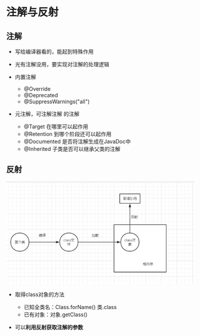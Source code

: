 # 注解与反射

## 注解

- 写给编译器看的，能起到特殊作用
- 光有注解没用，要实现对注解的处理逻辑
- 内置注解
  - @Override
  - @Deprecated
  - @SuppressWarnings("all")

- 元注解，可注解注解 的注解
  - @Target   在哪里可以起作用
  - @Retention   到哪个阶段还可以起作用
  - @Documented  是否将注解生成在JavaDoc中
  - @Inherited    子类是否可以继承父类的注解

## 反射

![image-20201209091142856](注解与反射.assets/image-20201209091142856.png)

- 取得class对象的方法
  - 已知全类名：Class.forName()   类.class
  - 已有对象：对象.getClass()

- 可以**利用反射获取注解的参数**